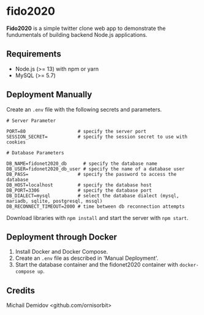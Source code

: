 fido2020
=========

__Fido2020__ is a simple twitter clone web app to demonstrate the fundumentals of
building backend Node.js applications.

## Requirements

* Node.js (>= 13) with npm or yarn
* MySQL (>= 5.7)

## Deployment Manually

Create an `.env` file with the following secrets and parameters.

```
# Server Parameter

PORT=80                   # specify the server port
SESSION_SECRET=           # specify the session secret to use with cookies

# Database Parameters

DB_NAME=fidonet2020_db      # specify the database name
DB_USER=fidonet2020_db_user # specify the name of a database user
DB_PASS=                  # specify the password to access the database
DB_HOST=localhost         # specify the database host
DB_PORT=3306              # specify the database port
DB_DIALECT=mysql          # select the database dialect (mysql, mariadb, sqlite, postgresql, mssql)
DB_RECONNECT_TIMEOUT=2000 # time between db reconnection attempts
```

Download libraries with `npm install` and start the server with `npm start`.

## Deployment through Docker

1. Install Docker and Docker Compose.
2. Create an `.env` file as described in 'Manual Deployment'.
3. Start the database container and the fidonet2020 container with `docker-compose up`.

## Credits

Michail Demidov <github.com/ornisorbit>
